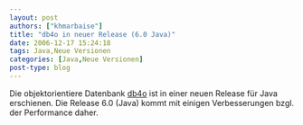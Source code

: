```yaml
---
layout: post
authors: ["khmarbaise"]
title: "db4o in neuer Release (6.0 Java)"
date: 2006-12-17 15:24:18
tags: Java,Neue Versionen
categories: [Java,Neue Versionen]
post-type: blog
---
```

Die objektorientiere Datenbank <a href="http://www.db4o.com" title="db4o">db4o</a> ist in einer neuen Release für Java erschienen. Die Release 6.0 (Java) kommt mit einigen Verbesserungen bzgl. der Performance daher.
